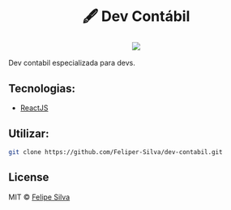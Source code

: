<h1 align="center">🖋️ Dev Contábil</h1>
<h3 align="center"> <img src="https://user-images.githubusercontent.com/84206933/155211904-bfe82f54-6bb4-494d-adfa-27701e256f91.png"/></h3>


Dev contabil especializada para devs.

## Tecnologias:

- [ReactJS](https://reactjs.org/)

## Utilizar:

```bash
git clone https://github.com/Feliper-Silva/dev-contabil.git
```

## License

MIT © [Felipe Silva](https://www.linkedin.com/in/Feliper-silva/)
